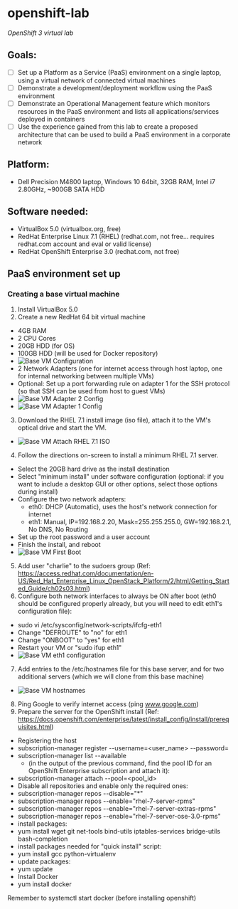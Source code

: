 # openshift-lab
_OpenShift 3 virtual lab_

## Goals:
- [ ] Set up a Platform as a Service (PaaS) environment on a single laptop, using a virtual network of connected virtual machines
- [ ] Demonstrate a development/deployment workflow using the PaaS environment
- [ ] Demonstrate an Operational Management feature which monitors resources in the PaaS environment and lists all applications/services deployed in containers
- [ ] Use the experience gained from this lab to create a proposed architecture that can be used to build a PaaS environment in a corporate network

## Platform:
- Dell Precision M4800 laptop, Windows 10 64bit, 32GB RAM, Intel i7 2.80GHz, ~900GB SATA HDD

## Software needed:
- VirtualBox 5.0 (virtualbox.org, free)
- RedHat Enterprise Linux 7.1 (RHEL) (redhat.com, not free... requires redhat.com account and eval or valid license)
- RedHat OpenShift Enterprise 3.0 (redhat.com, not free)

## PaaS environment set up

### Creating a base virtual machine
1. Install VirtualBox 5.0
2. Create a new RedHat 64 bit virtual machine
  - 4GB RAM
  - 2 CPU Cores
  - 20GB HDD (for OS)
  - 100GB HDD (will be used for Docker repository)
  - ![Base VM Configuration](images/base-min-setup.png)
  - 2 Network Adapters (one for internet access through host laptop, one for internal networking between multiple VMs)
  - Optional: Set up a port forwarding rule on adapter 1 for the SSH protocol (so that SSH can be used from host to guest VMs)
  - ![Base VM Adapter 2 Config](images/base-min-neta-config.png)
  - ![Base VM Adapter 1 Config](images/base-min-nat-config.png)
3. Download the RHEL 7.1 install image (iso file), attach it to the VM's optical drive and start the VM.
  - ![Base VM Attach RHEL 7.1 ISO](images/base-min-attach-rhel-install-iso.png)
4. Follow the directions on-screen to install a minimum RHEL 7.1 server.
  - Select the 20GB hard drive as the install destination
  - Select "minimum install" under software configuration (optional: if you want to include a desktop GUI or other options, select those options during install)
  - Configure the two network adapters:
    - eth0: DHCP (Automatic), uses the host's network connection for internet
    - eth1: Manual, IP=192.168.2.20, Mask=255.255.255.0, GW=192.168.2.1, No DNS, No Routing
  - Set up the root password and a user account
  - Finish the install, and reboot
  - ![Base VM First Boot](images/base-min-first-boot.png)
5. Add user "charlie" to the sudoers group (Ref: https://access.redhat.com/documentation/en-US/Red_Hat_Enterprise_Linux_OpenStack_Platform/2/html/Getting_Started_Guide/ch02s03.html)
6. Configure both network interfaces to always be ON after boot (eth0 should be configured properly already, but you will need to edit eth1's configuration file):
  - sudo vi /etc/sysconfig/network-scripts/ifcfg-eth1
  - Change "DEFROUTE" to "no" for eth1
  - Change "ONBOOT" to "yes" for eth1
  - Restart your VM or "sudo ifup eth1"
  - ![Base VM eth1 configuration](images/base-min-eth0-config.png)
7. Add entries to the /etc/hostnames file for this base server, and for two additional servers (which we will clone from this base machine)
  - ![Base VM hostnames](images/base-min-hostnames.png)
8. Ping Google to verify internet access (ping www.google.com)
9. Prepare the server for the OpenShift install (Ref: https://docs.openshift.com/enterprise/latest/install_config/install/prerequisites.html)
  - Registering the host
  - subscription-manager register --username=<user_name> --password=<password>
  - subscription-manager list --available
    - (in the output of the previous command, find the pool ID for an OpenShift Enterprise subscription and attach it):
  - subscription-manager attach --pool=<pool_id>
  - Disable all repositories and enable only the required ones:
  - subscription-manager repos --disable="*"
  - subscription-manager repos --enable="rhel-7-server-rpms"
  - subscription-manager repos --enable="rhel-7-server-extras-rpms"
  - subscription-manager repos --enable="rhel-7-server-ose-3.0-rpms"
  - install packages:
  - yum install wget git net-tools bind-utils iptables-services bridge-utils bash-completion
  - install packages needed for "quick install" script:
  - yum install gcc python-virtualenv
  - update packages:
  - yum update
  - Install Docker
  - yum install docker

Remember to systemctl start docker (before installing openshift)
